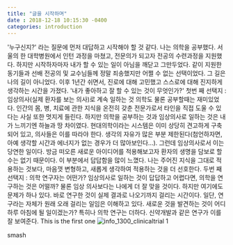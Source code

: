 ```yaml
---
title: "글을 시작하며"
date : 2018-12-18 10:15:30 -0400
categories: introduction
---
```


 '누구신지?' 라는 질문에 먼저 대답하고 시작해야 할 것 같다.
 나는 의학을 공부했다. 
 서울의 한 대학병원에서 인턴 과정을 마쳤고, 전문의가 되고자 전공의 수련과정을 지원했다. 
하지만 시작하자마자 내가 할 수 있는 일이 아님을 깨닫고 그만두었다. 같이 지원한 동기들과 선배 전공의 및 교수님들께 
정말 죄송했지만 어쩔 수 없는 선택이었다. 그 길은 나의 길이 아니었다.
이후 1년간 쉬면서, 진로에 대해 고민했고 스스로에 대해 진지하게 생각하는 시간을 가졌다. '내가 좋아하고 잘 할 수 있는 것이 무엇인가?'
첫번 째 선택지 : 임상의사(실제 환자를 보는 의사)로 계속 일하는 것
의학도 물론 공부할때는 재미있었다. 인간의 몸, 병, 치료에 관한 지식을 온전히 갖춘 전문가로서 타인을 직접 도울 수 있다는 사실 또한 멋지게 들린다. 하지만 의학을 공부하는 것과 임상의사로 일하는 것은 내가 느끼기엔 하늘과 땅 차이였다. 현대의학이라는 시스템은 이미 상당히 견고하게 구축되어 있고, 의사들은 이를 따라야 한다. 생각의 자유가 많은 부분 제한된다(첨언하자면, 아예 생각할 시간과 에너지가 없는 경우가 더 많아보인다…). 그런데 임상의사로서 이는 당연한 일이다. 방금 떠오른 새로운 아이디어를 적용해보고자 환자의 생명을 담보로 할 수는 없기 때문이다. 이 부분에서 답답함을 많이 느꼈다.
나는 주어진 지식을 그대로 적용하는 것보다, 마음껏 변형하고, 새롭게 생각하여 적용하는 것을 더 선호한다.
두번 째 선택지 : 의학 연구자는 어떤가?
임상의사로 일하는 것이 답답하고 어렵다면, 의학을 연구하는 것은 어떨까? 물론 임상 의사보다는 나에게 더 잘 맞을 것이다. 하지만 여기에도 문제가 하나 있다. 바로 연구한 것이 실제 결과로 나오기까지 걸리는 시간이다.
일단, 연구라는 자체가 원래 오래 걸리는 일임은 이해하고 있다. 새로운 것을 발견하는 것이 어디 하루 아침에 될 일이겠는가? 특히나 의학 연구는 더하다. 신약개발과 같은 연구가 이를 잘 보여준다.
This is the first one
![info_1300_clinicaltrial 1](https://user-images.githubusercontent.com/34860302/50129787-f1c7fa00-02bd-11e9-990a-cb91e4671cc7.jpg)

smash
